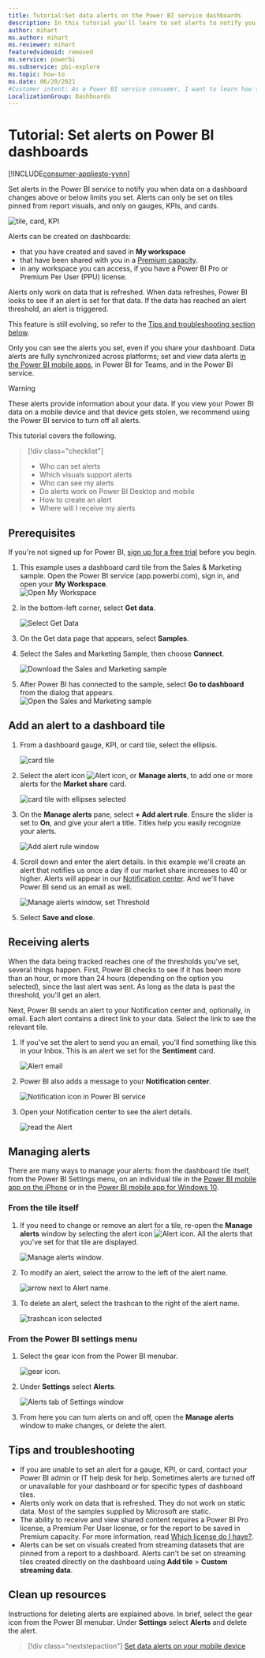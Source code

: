 ```yaml
---
title: Tutorial:Set data alerts on the Power BI service dashboards
description: In this tutorial you'll learn to set alerts to notify you when data in your dashboards changes beyond limits you set in the Microsoft Power BI service.
author: mihart
ms.author: mihart
ms.reviewer: mihart
featuredvideoid: removed
ms.service: powerbi
ms.subservice: pbi-explore
ms.topic: how-to
ms.date: 06/20/2021
#Customer intent: As a Power BI service consumer, I want to learn how to create and update a data alert so that I get notified when important data changes above/below my set threshold.
LocalizationGroup: Dashboards
---
```

# Tutorial: Set alerts on Power BI dashboards

[!INCLUDE[consumer-appliesto-yynn](../includes/consumer-appliesto-yynn.md)]


Set alerts in the Power BI service to notify you when data on a dashboard changes above or below limits you set. Alerts can only be set on tiles pinned from report visuals, and only on gauges, KPIs, and cards. 

![tile, card, KPI](media/end-user-alerts/card-gauge-kpi.png)

Alerts can be created on dashboards:
- that you have created and saved in **My workspace**
- that have been shared with you in a [Premium capacity](end-user-license.md). 
- in any workspace you can access, if you have a Power BI Pro or Premium Per User (PPU) license.    

Alerts only work on data that is refreshed. When data refreshes, Power BI looks to see if an alert is set for that data. If the data has reached an alert threshold, an alert is triggered. 

This feature is still evolving, so refer to the [Tips and troubleshooting section below](#tips-and-troubleshooting).



Only you can see the alerts you set, even if you share your dashboard. Data alerts are fully synchronized across platforms; set and view data alerts [in the Power BI mobile apps](mobile/mobile-set-data-alerts-in-the-mobile-apps.md), in Power BI for Teams, and in the Power BI service. 

> [!WARNING]
> These alerts provide information about your data. If you view your Power BI data on a mobile device and that device gets stolen, we recommend using the Power BI service to turn off all alerts.
> 

This tutorial covers the following.
> [!div class="checklist"]
> * Who can set alerts
> * Which visuals support alerts
> * Who can see my alerts
> * Do alerts work on Power BI Desktop and mobile
> * How to create an alert
> * Where will I receive my alerts

## Prerequisites

If you're not signed up for Power BI, [sign up for a free trial](https://app.powerbi.com/signupredirect?pbi_source=web) before you begin.

1. This example uses a dashboard card tile from the Sales & Marketing sample. Open the Power BI service (app.powerbi.com), sign in, and open your **My Workspace**.    
    ![Open My Workspace](media//end-user-alerts/power-bi-my-workspace.png)

2. In the bottom-left corner, select **Get data**.

    ![Select Get Data](media//end-user-alerts/power-bi-get-data.png)

3. On the Get data page that appears, select **Samples**.

4. Select the Sales and Marketing Sample, then choose **Connect**.

    ![Download the Sales and Marketing sample](media//end-user-alerts/power-bi-sample.png)

5. After Power BI has connected to the sample, select **Go to dashboard** from the dialog that appears.     
    ![Open the Sales and Marketing sample](media//end-user-alerts/power-bi-go-to-dashboard.png)

## Add an alert to a dashboard tile

1. From a dashboard gauge, KPI, or card tile, select the ellipsis.
   
   ![card tile](media/end-user-alerts/power-bi-card.png)

2. Select the alert icon ![Alert icon](media/end-user-alerts/power-bi-alert-icon.png), or **Manage alerts**, to add one or more alerts for the **Market share** card.

   ![card tile with ellipses selected](media/end-user-alerts/power-bi-manage.png)

   
1. On the **Manage alerts** pane, select **+ Add alert rule**.  Ensure the slider is set to **On**, and give your alert a title. Titles help you easily recognize your alerts.
   
   ![Add alert rule window](media/end-user-alerts/power-bi-alert-manage.png)
4. Scroll down and enter the alert details.  In this example we'll create an alert that notifies us once a day if our market share increases to 40 or higher. Alerts will appear in our [Notification center](end-user-notification-center.md). And we'll have Power BI send us an email as well.
   
   ![Manage alerts window, set Threshold](media/end-user-alerts/power-bi-manage-alert-detail.png)

5. Select **Save and close**.
 


   > 

## Receiving alerts
When the data being tracked reaches one of the thresholds you've set, several things happen. First, Power BI checks to see if it has been more than an hour, or more than 24 hours (depending on the option you selected), since the last alert was sent. As long as the data is past the threshold, you'll get an alert.

Next, Power BI sends an alert to your Notification center and, optionally, in email. Each alert contains a direct link to your data. Select the link to see the relevant tile.  

1. If you've set the alert to send you an email, you'll find something like this in your Inbox. This is an alert we set for the **Sentiment** card.
   
   ![Alert email](media/end-user-alerts/power-bi-email.png)
2. Power BI also adds a message to your **Notification center**.
   
   ![Notification icon in Power BI service](media/end-user-alerts/power-bi-task.png)
3. Open your Notification center to see the alert details.
   
    ![read the Alert](media/end-user-alerts/power-bi-notifications.png)
   
  

## Managing alerts

There are many ways to manage your alerts: from the dashboard tile itself, from the Power BI Settings menu, on an individual tile in the [Power BI mobile app on the iPhone](mobile/mobile-set-data-alerts-in-the-mobile-apps.md) or in the [Power BI mobile app for Windows 10](mobile/mobile-set-data-alerts-in-the-mobile-apps.md).

### From the tile itself

1. If you need to change or remove an alert for a tile, re-open the **Manage alerts** window by selecting the alert icon ![Alert icon](media/end-user-alerts/power-bi-alert-icon.png). All the alerts that you've set for that tile are displayed.
   
    ![Manage alerts window](media/end-user-alerts/power-bi-manage-alert.png).
2. To modify an alert, select the arrow to the left of the alert name.
   
    ![arrow next to Alert name](media/end-user-alerts/power-bi-alert-modify.png).
3. To delete an alert, select the trashcan to the right of the alert name.
   
      ![trashcan icon selected](media/end-user-alerts/power-bi-delete.png)

### From the Power BI settings menu

1. Select the gear icon from the Power BI menubar.
   
    ![gear icon](media/end-user-alerts/power-bi-gear-icon.png).
2. Under **Settings** select **Alerts**.
   
    ![Alerts tab of Settings window](media/end-user-alerts/power-bi-settings.png)
3. From here you can turn alerts on and off, open the **Manage alerts** window to make changes, or delete the alert.

## Tips and troubleshooting 

* If you are unable to set an alert for a gauge, KPI, or card, contact your Power BI admin or IT help desk for help. Sometimes alerts are turned off or unavailable for your dashboard or for specific types of dashboard tiles.
* Alerts only work on data that is refreshed. They do not work on static data. Most of the samples supplied by Microsoft are static. 
* The ability to receive and view shared content requires a Power BI Pro license, a Premium Per User license, or for the report to be saved in Premium capacity. For more information, read [Which license do I have?](end-user-license.md).
* Alerts can be set on visuals created from streaming datasets that are pinned from a report to a dashboard. Alerts can't be set on streaming tiles created directly on the dashboard using **Add tile** > **Custom streaming data**.


## Clean up resources
Instructions for deleting alerts are explained above. In brief, select the gear icon from the Power BI menubar. Under **Settings** select **Alerts** and delete the alert.

> [!div class="nextstepaction"]
> [Set data alerts on your mobile device](mobile/mobile-set-data-alerts-in-the-mobile-apps.md)



